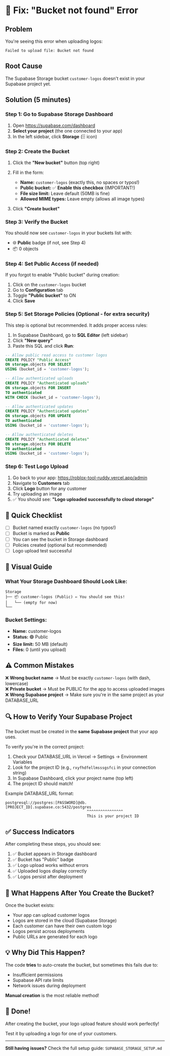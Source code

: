 # 🔧 Fix: "Bucket not found" Error

## Problem
You're seeing this error when uploading logos:
```
Failed to upload file: Bucket not found
```

## Root Cause
The Supabase Storage bucket `customer-logos` doesn't exist in your Supabase project yet.

## Solution (5 minutes)

### Step 1: Go to Supabase Storage Dashboard

1. Open https://supabase.com/dashboard
2. **Select your project** (the one connected to your app)
3. In the left sidebar, click **Storage** (🗄️ icon)

### Step 2: Create the Bucket

1. Click the **"New bucket"** button (top right)
2. Fill in the form:
   - **Name:** `customer-logos` (exactly this, no spaces or typos!)
   - **Public bucket:** ✅ **Enable this checkbox** (IMPORTANT!)
   - **File size limit:** Leave default (50MB is fine)
   - **Allowed MIME types:** Leave empty (allows all image types)

3. Click **"Create bucket"**

### Step 3: Verify the Bucket

You should now see `customer-logos` in your buckets list with:
- 🌐 **Public** badge (if not, see Step 4)
- 📦 0 objects

### Step 4: Set Public Access (if needed)

If you forgot to enable "Public bucket" during creation:

1. Click on the `customer-logos` bucket
2. Go to **Configuration** tab
3. Toggle **"Public bucket"** to ON
4. Click **Save**

### Step 5: Set Storage Policies (Optional - for extra security)

This step is optional but recommended. It adds proper access rules:

1. In Supabase Dashboard, go to **SQL Editor** (left sidebar)
2. Click **"New query"**
3. Paste this SQL and click **Run**:

```sql
-- Allow public read access to customer logos
CREATE POLICY "Public Access"
ON storage.objects FOR SELECT
USING (bucket_id = 'customer-logos');

-- Allow authenticated uploads
CREATE POLICY "Authenticated uploads"
ON storage.objects FOR INSERT
TO authenticated
WITH CHECK (bucket_id = 'customer-logos');

-- Allow authenticated updates
CREATE POLICY "Authenticated updates"
ON storage.objects FOR UPDATE
TO authenticated
USING (bucket_id = 'customer-logos');

-- Allow authenticated deletes
CREATE POLICY "Authenticated deletes"
ON storage.objects FOR DELETE
TO authenticated
USING (bucket_id = 'customer-logos');
```

### Step 6: Test Logo Upload

1. Go back to your app: https://roblox-tool-ruddy.vercel.app/admin
2. Navigate to **Customers** tab
3. Click **Logo** button for any customer
4. Try uploading an image
5. ✅ You should see: **"Logo uploaded successfully to cloud storage"**

## 🎯 Quick Checklist

- [ ] Bucket named exactly `customer-logos` (no typos!)
- [ ] Bucket is marked as **Public**
- [ ] You can see the bucket in Storage dashboard
- [ ] Policies created (optional but recommended)
- [ ] Logo upload test successful

## 📸 Visual Guide

### What Your Storage Dashboard Should Look Like:

```
Storage
├── 📦 customer-logos (Public) ← You should see this!
│   └── (empty for now)
└── 
```

### Bucket Settings:
- **Name:** customer-logos
- **Status:** 🟢 Public
- **Size limit:** 50 MB (default)
- **Files:** 0 (until you upload)

## ⚠️ Common Mistakes

❌ **Wrong bucket name** → Must be exactly `customer-logos` (with dash, lowercase)  
❌ **Private bucket** → Must be PUBLIC for the app to access uploaded images  
❌ **Wrong Supabase project** → Make sure you're in the same project as your DATABASE_URL  

## 🔍 How to Verify Your Supabase Project

The bucket must be created in the **same Supabase project** that your app uses. 

To verify you're in the correct project:

1. Check your DATABASE_URL in Vercel → Settings → Environment Variables
2. Look for the project ID (e.g., `rxyfhdfellmsssgsfci` in your connection string)
3. In Supabase Dashboard, click your project name (top left)
4. The project ID should match!

Example DATABASE_URL format:
```
postgresql://postgres:[PASSWORD]@db.[PROJECT_ID].supabase.co:5432/postgres
                                    ^^^^^^^^^^^^^^^^
                                    This is your project ID
```

## ✅ Success Indicators

After completing these steps, you should see:

1. ✅ Bucket appears in Storage dashboard
2. ✅ Bucket has "Public" badge
3. ✅ Logo upload works without errors
4. ✅ Uploaded logos display correctly
5. ✅ Logos persist after deployment

## 🚀 What Happens After You Create the Bucket?

Once the bucket exists:
- Your app can upload customer logos
- Logos are stored in the cloud (Supabase Storage)
- Each customer can have their own custom logo
- Logos persist across deployments
- Public URLs are generated for each logo

## 💡 Why Did This Happen?

The code **tries** to auto-create the bucket, but sometimes this fails due to:
- Insufficient permissions
- Supabase API rate limits
- Network issues during deployment

**Manual creation** is the most reliable method!

## 🎉 Done!

After creating the bucket, your logo upload feature should work perfectly!

Test it by uploading a logo for one of your customers.

---

**Still having issues?** Check the full setup guide: `SUPABASE_STORAGE_SETUP.md`
